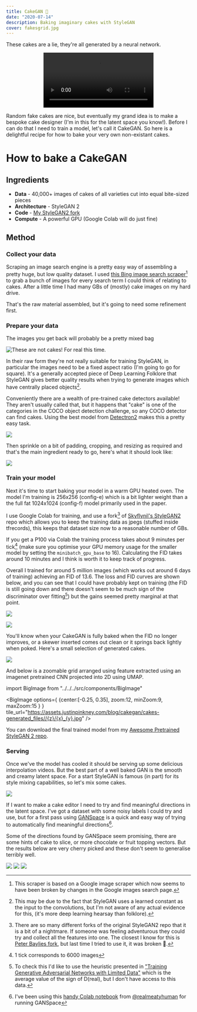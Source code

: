 ```yaml
---
title: CakeGAN 🍰
date: "2020-07-14"
description: Baking imaginary cakes with StyleGAN
cover: fakesgrid.jpg
---
```


These cakes are a lie, they're all generated by a neural network.

<p align="center">
<video controls src="https://assets.justinpinkney.com/blog/cakegan/gridloop.mp4" loop="true" preload="auto"></video>
</p>

Random fake cakes are nice, but eventually my grand idea is to make a bespoke cake designer (I'm in this for the latent space you know!). Before I can do that I need to train a model, let's call it CakeGAN. So here is a delightful recipe for how to bake your very own non-existant cakes.

# How to bake a CakeGAN

## Ingredients

- __Data__ - 40,000+ images of cakes of all varieties cut into equal bite-sized pieces
- __Architecture__ - StyleGAN 2
- __Code__ - [My StyleGAN2 fork](https://github.com/justinpinkney/stylegan2)
- __Compute__ - A powerful GPU (Google Colab will do just fine)

## Method

### Collect your data

Scraping an image search engine is a pretty easy way of assembling a pretty huge, but low quality dataset. I used [this Bing image search scraper](https://github.com/ultralytics/google-images-download)[^1] to grab a bunch of images for every search term I could think of relating to cakes. After a little time I had many GBs of (mostly) cake images on my hard drive. 

That's the raw material assembled, but it's going to need some refinement first.

### Prepare your data

The images you get back will probably be a pretty mixed bag
    
![These are not cakes! For real this time.](real_not_cakes.jpg)

In their raw form they're not really suitable for training StyleGAN, in particular the images need to be a fixed aspect ratio (I'm going to go for square). It's a generally accepted piece of Deep Learning Folklore that StyleGAN gives better quality results when trying to generate images which have centrally placed objects[^2].

Conveniently there are a wealth of pre-trained cake detectors available! They aren't usually called that, but it happens that "cake" is one of the categories in the COCO object detection challenge, so any COCO detector can find cakes. Using the best model from [Detectron2](https://github.com/facebookresearch/detectron2) makes this a pretty easy task. 

![](process.jpg)

Then sprinkle on a bit of padding, cropping, and resizing as required and that's the main ingredient ready to go, here's what it should look like:
    
![](cakes-prepped.jpg)

### Train your model

Next it's time to start baking your model in a warm GPU heated oven. The model I'm training is 256x256 (config-e) which is a bit lighter weight than a the full fat 1024x1024 (config-f) model primarily used in the paper.

I use Google Colab for training, and use a fork[^3] of [Skyflynil's StyleGAN2](https://github.com/skyflynil/stylegan2) repo which allows you to keep the training data as jpegs (stuffed inside tfrecords), this keeps that dataset size now to a reasonable number of GBs.

If you get a P100 via Colab the training process takes about 9 minutes per tick[^4] (make sure you optimise your GPU memory usage for the smaller model by setting the `minibatch_gpu_base` to 16). Calculating the FID takes around 10 minutes and I think is worth it to keep track of progress.

Overall I trained for around 5 million images (which works out around 6 days of training) achieving an FID of 13.6. The loss and FID curves are shown below, and you can see that I could have probably kept on training (the FID is still going down and there doesn't seem to be much sign of the discriminator over fitting[^5]) but the gains seemed pretty marginal at that point.

![](fid.png)

![](scores.png)

You'll know when your CakeGAN is fully baked when the FID no longer improves, or a skewer inserted comes out clean or it springs back lightly when poked. Here's a small selection of generated cakes.

![](fakesgrid.jpg)

And below is a zoomable grid arranged using feature extracted using an imagenet pretrained CNN projected into 2D using UMAP.

import BigImage from "../../../src/components/BigImage"

<BigImage 
    options={ {center:[-0.25, 0.35], zoom:12, minZoom:9, maxZoom:15 } } 
    tile_url="https://assets.justinpinkney.com/blog/cakegan/cakes-generated_files//{z}/{x}_{y}.jpg" />

You can download the final trained model from my [Awesome Pretrained StyleGAN 2 repo](https://github.com/justinpinkney/awesome-pretrained-stylegan2/#cakes).

### Serving

Once we've the model has cooled it should be serving up some delicious interpolation videos. But the best part of a well baked GAN is the smooth and creamy latent space. For a start StyleGAN is famous (in part) for its style mixing capabilities, so let's mix some cakes.

![](grid-0_4.jpg)

If I want to make a cake editor I need to try and find meaningful directions in the latent space. I've got a dataset with some noisy labels I could try and use, but for a first pass using [GANSpace](https://github.com/harskish/ganspace) is a quick and easy way of trying to automatically find meaningful directions[^ganspace-notebook].

Some of the directions found by GANSpace seem promising, there are some hints of cake to slice, or more chocolate or fruit topping vectors. But the results below are very cherry picked and these don't seem to generalise terribly well.

![](cake-fruit.jpg)
![](cake-slice.jpg)
![](cake-chocolate.jpg)


[^1]: This scraper is based on a Google image scraper which now seems to have been broken by changes in the Google images search page.

[^2]: This may be due to the fact that StyleGAN uses a learned constant as the input to the convolutions, but I'm not aware of any actual evidence for this, (it's more deep learning hearsay than folklore).

[^3]: There are so many different forks of the original StyleGAN2 repo that it is a bit of a nightmare. If someone was feeling adventurous they could try and collect all the features into one. The closest I know for this is [Peter Baylies fork](https://github.com/pbaylies/stylegan2), but last time I tried to use it, it was broken 🤷.

[^4]: 1 tick corresponds to 6000 images

[^5]: To check this I'd like to use the heuristic presented in ["Training Generative Adversarial Networks with Limited Data"](https://arxiv.org/abs/2006.06676) which is the average value of the sign of D(real), but I don't have access to this data.

[^ganspace-notebook]: I've been using this [handy Colab notebook](https://twitter.com/realmeatyhuman/status/1263153937596719106) from [@realmeatyhuman](https://twitter.com/realmeatyhuman) for running GANSpace